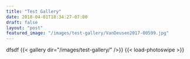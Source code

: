 ```yaml
---
title: "Test Gallery"
date: 2018-04-01T18:34:27-07:00
draft: false
layout: "post"
featured_image: "/images/test-gallery/VanDeusen2017-00599.jpg"
---
```

dfsdf
{{< gallery dir="/images/test-gallery/" />}} {{< load-photoswipe >}}
